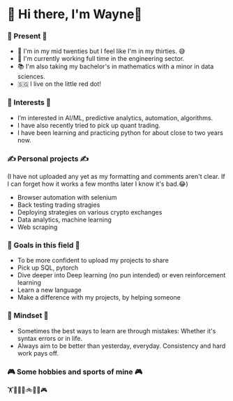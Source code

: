 # 👋 Hi there, I'm Wayne👋

### 🎁 Present 🎁

- 🧒 I'm in my mid twenties but I feel like I'm in my thirties. 😅
- 💼 I'm currently working full time in the engineering sector.
- 📚 I'm also taking my bachelor's in mathematics with a minor in data sciences.
- 🇸🇬 I live on the little red dot! 

### 👀 Interests 👀
- I’m interested in AI/ML, predictive analytics, automation, algorithms. 
- I have also recently tried to pick up quant trading. 
- I have been learning and practicing python for about close to two years now. 

### ✍️ Personal projects ✍️
(I have not uploaded any yet as my formatting and comments aren't clear. If I can 
forget how it works a few months later I know it's bad.😂)

- Browser automation with selenium
- Back testing trading stragies
- Deploying strategies on various crypto exchanges
- Data analytics, machine learning
- Web scraping

### 🥅 Goals in this field 🥅
- To be more confident to upload my projects to share
- Pick up SQL, pytorch
- Dive deeper into Deep learning (no pun intended) or even reinforcement learning
- Learn a new language
- Make a difference with my projects, by helping someone

### 🧠 Mindset 🧠
- Sometimes the best ways to learn are through mistakes: Whether it's syntax errors or in life. 
- Always aim to be better than yesterday, everyday. Consistency and hard work pays off.

### 🎮 Some hobbies and sports of mine 🎮

🏋️🧑‍🍳😴🚲🎳🏓🎮

### 
<!---
wheynelau/wheynelau is a ✨ special ✨ repository because its `README.md` (this file) appears on your GitHub profile.
You can click the Preview link to take a look at your changes.
--->
